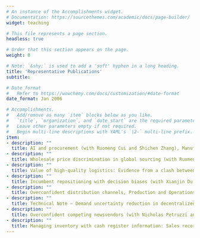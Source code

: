 ```yaml
---
# An instance of the Accomplishments widget.
# Documentation: https://sourcethemes.com/academic/docs/page-builder/
widget: teaching

# This file represents a page section.
headless: true

# Order that this section appears on the page.
weight: 0

# Note: `&shy;` is used to add a 'soft' hyphen in a long heading.
title: 'Representative Publications'
subtitle:

# Date format
#   Refer to https://wowchemy.com/docs/customization/#date-format
date_format: Jan 2006

# Accomplishments.
#   Add/remove as many `item` blocks below as you like.
#   `title`, `organization`, and `date_start` are the required parameters.
#   Leave other parameters empty if not required.
#   Begin multi-line descriptions with YAML's `|2-` multi-line prefix.
item:
- description: ""
  title: AI and procurement (with Ruomeng Cui and Shichen Zhang), Manufacturing and Service Operations Management, Forthcoming
- description: ""
  title: Wholesale price discrimination in global sourcing (with Ruomeng Cui, Jingyun Li, and Lili Yu), Manufacturing and Service Operations Management, Forthcoming
- description: ""
  title: Value of high-quality logistics: Evidence from a clash between SF Express and Alibaba (with Ruomeng Cui and Qiang Li), Management Science, Forthcoming.
- description: ""
  title: Incumbent repositioning with decision biases (with Xianjin Du and Brian Wu), Strategic Management Journal, Forthcoming
- description: ""
  title: Overconfident distribution channels, Production and Operations Management, 28 (6), 2019, 1347-1365
- description: ""
  title: Technical Note – Demand uncertainty reduction in decentralized supply chains (with Nicholas Petruzzi), Production and Operations Management, 26 (1), 2017, 156-161
- description: ""
  title: Overconfident competing newsvendors (with Nicholas Petruzzi and Jun Zhang), Management Science, 63(8), 2017, 2637-2646
- description: ""
  title: Managing inventory with cash register information: Sales recorded but not demands (with Alain Bensoussan, Metin Cakanyildirim, and Suresh P. Sethi), Production and Operations Management, 25(1), 2016, 9-21 (Covered by ScienceDaily, AAAS, and UTDallas News)
---
```

